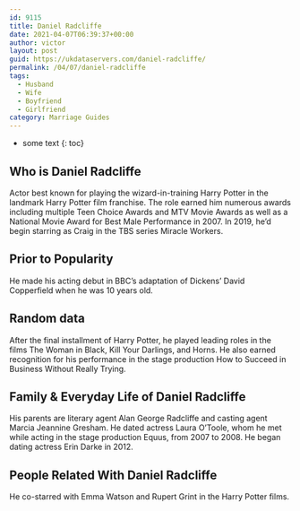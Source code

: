 ```yaml
---
id: 9115
title: Daniel Radcliffe
date: 2021-04-07T06:39:37+00:00
author: victor
layout: post
guid: https://ukdataservers.com/daniel-radcliffe/
permalink: /04/07/daniel-radcliffe
tags:
  - Husband
  - Wife
  - Boyfriend
  - Girlfriend
category: Marriage Guides
---
```


* some text
{: toc}


## Who is Daniel Radcliffe



Actor best known for playing the wizard-in-training Harry Potter in the landmark Harry Potter film franchise. The role earned him numerous awards including multiple Teen Choice Awards and MTV Movie Awards as well as a National Movie Award for Best Male Performance in 2007. In 2019, he&#8217;d begin starring as Craig in the TBS series Miracle Workers. 

                
                
                
## Prior to Popularity



He made his acting debut in BBC&#8217;s adaptation of Dickens&#8217; David Copperfield when he was 10 years old.

                
                
                
## Random data



After the final installment of Harry Potter, he played leading roles in the films The Woman in Black, Kill Your Darlings, and Horns. He also earned recognition for his performance in the stage production How to Succeed in Business Without Really Trying. 

                
                
                
## Family & Everyday Life of Daniel Radcliffe



His parents are literary agent Alan George Radcliffe and casting agent Marcia Jeannine Gresham. He dated actress Laura O&#8217;Toole, whom he met while acting in the stage production Equus, from 2007 to 2008. He began dating actress Erin Darke in 2012.

                
                
                
## People Related With Daniel Radcliffe



He co-starred with Emma Watson and Rupert Grint in the Harry Potter films.

                
              
            
          
          
          